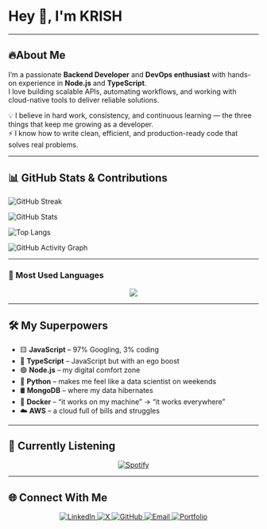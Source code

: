 # Hey 👋, I'm KRISH  

---

## 🔥About Me
I’m a passionate **Backend Developer** and **DevOps enthusiast** with hands-on experience in **Node.js** and **TypeScript**.  
I love building scalable APIs, automating workflows, and working with cloud-native tools to deliver reliable solutions.  

💡 I believe in hard work, consistency, and continuous learning — the three things that keep me growing as a developer.  
⚡ I know how to write clean, efficient, and production-ready code that solves real problems.  

  

---

## 📊 GitHub Stats & Contributions

![GitHub Streak](https://streak-stats.demolab.com?user=yourusername&theme=radical&border_radius=10)  

![GitHub Stats](https://github-readme-stats.vercel.app/api?username=yourusername&show_icons=true&theme=radical&border_radius=10)  

![Top Langs](https://github-readme-stats.vercel.app/api/top-langs/?username=yourusername&layout=compact&theme=radical&border_radius=10)  

![GitHub Activity Graph](https://github-readme-activity-graph.vercel.app/graph?username=yourusername&theme=radical)  

---

### 🚀 Most Used Languages  
<p align="center">
  <img src="https://github-readme-stats.vercel.app/api/top-langs/?username=YourKrishhh69&layout=donut&theme=tokyonight" />
</p>

---

## 🛠️ My Superpowers  
- 🟨 **JavaScript** – 97% Googling, 3% coding  
- 🔷 **TypeScript** – JavaScript but with an ego boost  
- 🟢 **Node.js** – my digital comfort zone  
- 🐍 **Python** – makes me feel like a data scientist on weekends  
- 🛢️ **MongoDB** – where my data hibernates  
- 🐳 **Docker** – “it works on my machine” → “it works everywhere”  
- ☁️ **AWS** – a cloud full of bills and struggles  

---

## 🎵 Currently Listening  
<p align="center">
  <a href="https://open.spotify.com/login" target="_blank">
    <img src="https://img.shields.io/badge/Spotify-1ED760?style=for-the-badge&logo=spotify&logoColor=white" alt="Spotify"/>
  </a>
</p>

---

## 🌐 Connect With Me  
<p align="center">
  <a href="https://www.linkedin.com/in/krish-shah-b70b0537a/" target="_blank">
    <img src="https://img.shields.io/badge/LinkedIn-%230077B5.svg?&style=for-the-badge&logo=linkedin&logoColor=white" alt="LinkedIn"/>
  </a>
  <a href="https://x.com/Krishshah200622" target="_blank">
    <img src="https://img.shields.io/badge/X-%23000000.svg?&style=for-the-badge&logo=x&logoColor=white" alt="X"/>
  </a>
  <a href="https://github.com/Krishshah200622" target="_blank">
    <img src="https://img.shields.io/badge/GitHub-%23181717.svg?&style=for-the-badge&logo=github&logoColor=white" alt="GitHub"/>
  </a>
  <a href="mailto:krishshah200622@gmail.com" target="_blank">
    <img src="https://img.shields.io/badge/Email-D14836?style=for-the-badge&logo=gmail&logoColor=white" alt="Email"/>
  </a>
  <a href="https://krishhh.vercel.app/" target="_blank">
    <img src="https://img.shields.io/badge/Portfolio-%23121011.svg?&style=for-the-badge&logo=firefox&logoColor=white" alt="Portfolio"/>
  </a>
</p>
